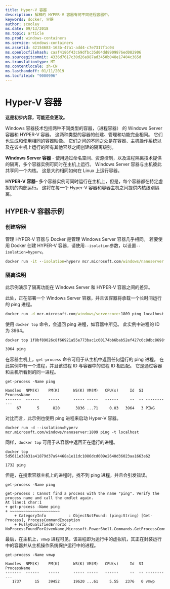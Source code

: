 ```yaml
---
title: Hyper-V 容器
description: 解释的 HYPER-V 容器有何不同进程容器中。
keywords: docker, 容器
author: scooley
ms.date: 09/13/2018
ms.topic: article
ms.prod: windows-containers
ms.service: windows-containers
ms.assetid: 42154683-163b-47a1-add4-c7e7317f1c04
ms.openlocfilehash: caaf4186f43c69dfbc35d04dd8909876ed082906
ms.sourcegitcommit: 4336d7617c30d26a987ad3450b048e17404c365d
ms.translationtype: MT
ms.contentlocale: zh-CN
ms.lasthandoff: 01/11/2019
ms.locfileid: "9000996"
---
```

# <a name="hyper-v-containers"></a>Hyper-V 容器

**这是初步内容，可能还会更改。** 

Windows 容器技术包括两种不同类型的容器，（进程容器） 的 Windows Server 容器和 HYPER-V 容器。 这两种类型的容器的创建、管理和功能完全相同。 它们也生成和使用相同的容器映像。 它们之间的不同之处是在容器、主机操作系统以及在该主机上运行的所有其他容器之间创建的隔离级别。

**Windows Server 容器** - 使用通过命名空间、资源控制，以及进程隔离技术提供的隔离，多个容器实例可同时在主机上运行。  Windows Server 容器与主机彼此共享同一个内核。  这是大约相同如何在 Linux 上运行容器。

**HYPER-V 容器**– 多个容器实例可同时运行在主机上，但是，每个容器都在特定虚拟机的内部运行。 这将在每一个 Hyper-V 容器和容器主机之间提供内核级别隔离。

## <a name="hyper-v-container-examples"></a>HYPER-V 容器示例

### <a name="create-container"></a>创建容器

管理 HYPER-V 容器与 Docker 是管理 Windows Server 容器几乎相同。 若要使用 Docker 创建 HYPER-V 容器，请使用`--isolation`参数，以设置`--isolation=hyperv`。

``` cmd
docker run -it --isolation=hyperv mcr.microsoft.com/windows/nanoserver:1809 cmd
```

### <a name="isolation-explanation"></a>隔离说明

此示例演示了隔离功能在 Windows Server 和 HYPER-V 容器之间的差异。 

此处，正在部署一个 Windows Server 容器，并且该容器将承载一个长时间运行的 ping 进程。

``` cmd
docker run -d mcr.microsoft.com/windows/servercore:1809 ping localhost -t
```

使用 `docker top` 命令，会返回 ping 进程，如容器中所见。 此实例中进程的 ID 为 3964。

``` cmd
docker top 1f8bf89026c8f66921a55e773bac1c60174bb6bab52ef427c6c8dbc8698f9d7a

3964 ping
```

在容器主机上，`get-process` 命令可用于从主机中返回任何运行的 ping 进程。 在此实例中有一个进程，并且该进程 ID 与容器中的进程 ID 相匹配。 它是通过容器和主机所看到的同一进程。

```
get-process -Name ping

Handles  NPM(K)    PM(K)      WS(K) VM(M)   CPU(s)     Id  SI ProcessName
-------  ------    -----      ----- -----   ------     --  -- -----------
     67       5      820       3836 ...71     0.03   3964   3 PING
```

对比而言，此示例也使用 ping 进程来启动 Hyper-V 容器。 

```
docker run -d --isolation=hyperv mcr.microsoft.com/windows/nanoserver:1809 ping -t localhost
```

同样，`docker top` 可用于从容器中返回正在运行的进程。

```
docker top 5d5611e38b31a41879d37a94468a1e11dc1086dcd009e2640d36023aa1663e62

1732 ping
```

但是，在搜索容器主机上的进程时，找不到 ping 进程，并且会引发错误。

```
get-process -Name ping

get-process : Cannot find a process with the name "ping". Verify the process name and call the cmdlet again.
At line:1 char:1
+ get-process -Name ping
+ ~~~~~~~~~~~~~~~~~~~~~~
    + CategoryInfo          : ObjectNotFound: (ping:String) [Get-Process], ProcessCommandException
    + FullyQualifiedErrorId : NoProcessFoundForGivenName,Microsoft.PowerShell.Commands.GetProcessCommand
```

最后，在主机上，`vmwp` 进程可见，该进程即为运行中的虚拟机，其正在封装运行中的容器并从主机操作系统保护运行中的进程。

```
get-process -Name vmwp

Handles  NPM(K)    PM(K)      WS(K) VM(M)   CPU(s)     Id  SI ProcessName
-------  ------    -----      ----- -----   ------     --  -- -----------
   1737      15    39452      19620 ...61     5.55   2376   0 vmwp
```
